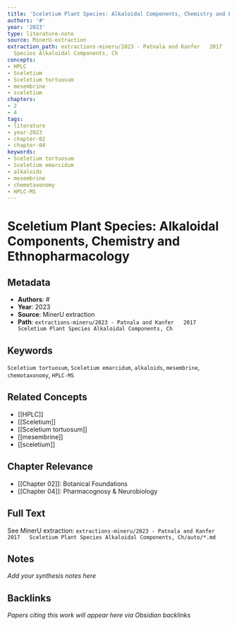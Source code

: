 ```yaml
---
title: 'Sceletium Plant Species: Alkaloidal Components, Chemistry and Ethnopharmacology'
authors: '#'
year: '2023'
type: literature-note
source: MinerU-extraction
extraction_path: extractions-mineru/2023 - Patnala and Kanfer   2017   Sceletium Plant
  Species Alkaloidal Components, Ch
concepts:
- HPLC
- Sceletium
- Sceletium tortuosum
- mesembrine
- sceletium
chapters:
- 2
- 4
tags:
- literature
- year-2023
- chapter-02
- chapter-04
keywords:
- Sceletium tortuosum
- Sceletium emarcidum
- alkaloids
- mesembrine
- chemotaxonomy
- HPLC‐MS
---
```


# Sceletium Plant Species: Alkaloidal Components, Chemistry and Ethnopharmacology

## Metadata

- **Authors**: #
- **Year**: 2023
- **Source**: MinerU extraction
- **Path**: `extractions-mineru/2023 - Patnala and Kanfer   2017   Sceletium Plant Species Alkaloidal Components, Ch`

## Keywords

`Sceletium tortuosum`, `Sceletium emarcidum`, `alkaloids`, `mesembrine`, `chemotaxonomy`, `HPLC‐MS`

## Related Concepts

- [[HPLC]]
- [[Sceletium]]
- [[Sceletium tortuosum]]
- [[mesembrine]]
- [[sceletium]]

## Chapter Relevance

- [[Chapter 02]]: Botanical Foundations
- [[Chapter 04]]: Pharmacognosy & Neurobiology

## Full Text

See MinerU extraction: `extractions-mineru/2023 - Patnala and Kanfer   2017   Sceletium Plant Species Alkaloidal Components, Ch/auto/*.md`

## Notes

*Add your synthesis notes here*

## Backlinks

*Papers citing this work will appear here via Obsidian backlinks*
